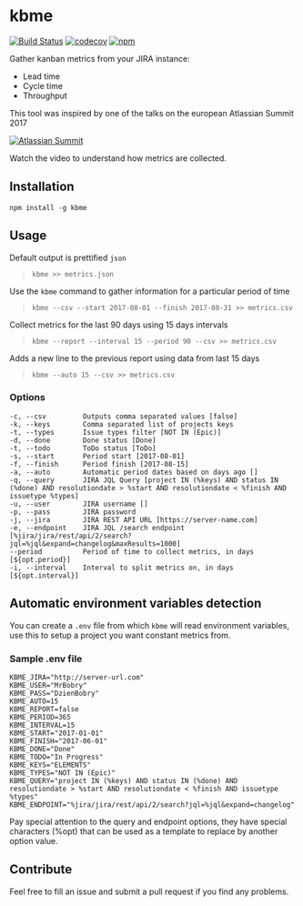# kbme
[![Build Status](https://travis-ci.org/ricardocasares/kbme.svg?branch=master)](https://travis-ci.org/ricardocasares/kbme)
[![codecov](https://codecov.io/gh/ricardocasares/kbme/branch/master/graph/badge.svg)](https://codecov.io/gh/ricardocasares/kbme)
[![npm](https://img.shields.io/npm/dt/kbme.svg)](https://npmjs.com/package/kbme)

Gather kanban metrics from your JIRA instance:

- Lead time
- Cycle time
- Throughput

This tool was inspired by one of the talks on the european Atlassian Summit 2017



[![Atlassian Summit](https://image.ibb.co/faANgk/Screen_Shot_2017_08_26_at_3_42_48_PM.png)](https://www.youtube.com/watch?v=m-w2cU_1oB8)

Watch the video to understand how metrics are collected.

## Installation

`npm install -g kbme`

## Usage

Default output is prettified `json`

> `kbme >> metrics.json`


Use the `kbme` command to gather information for a particular period of time

> `kbme --csv --start 2017-08-01 --finish 2017-08-31 >> metrics.csv`


Collect metrics for the last 90 days using 15 days intervals

> `kbme --report --interval 15 --period 90 --csv >> metrics.csv`



Adds a new line to the previous report using data from last 15 days

> `kbme --auto 15 --csv >> metrics.csv`

### Options

    -c, --csv         Outputs comma separated values [false]
    -k, --keys        Comma separated list of projects keys
    -t, --types       Issue types filter [NOT IN (Epic)]
    -d, --done        Done status [Done]
    -t, --todo        ToDo status [ToDo]
    -s, --start       Period start [2017-08-01]
    -f, --finish      Period finish [2017-08-15]
    -a, --auto        Automatic period dates based on days ago []
    -q, --query       JIRA JQL Query [project IN (%keys) AND status IN (%done) AND resolutiondate > %start AND resolutiondate < %finish AND issuetype %types]
    -u, --user        JIRA username []
    -p, --pass        JIRA password
    -j, --jira        JIRA REST API URL [https://server-name.com]
    -e, --endpoint    JIRA JQL /search endpoint [%jira/jira/rest/api/2/search?jql=%jql&expand=changelog&maxResults=1000]
    --period          Period of time to collect metrics, in days [${opt.period}]
    -i, --interval    Interval to split metrics on, in days [${opt.interval}]

## Automatic environment variables detection

You can create a `.env` file from which `kbme` will read environment variables, use this to setup a project you want constant metrics from.

### Sample .env file
````
KBME_JIRA="http://server-url.com"
KBME_USER="MrBobry"
KBME_PASS="DzienBobry"
KBME_AUTO=15
KBME_REPORT=false
KBME_PERIOD=365
KBME_INTERVAL=15
KBME_START="2017-01-01"
KBME_FINISH="2017-06-01"
KBME_DONE="Done"
KBME_TODO="In Progress"
KBME_KEYS="ELEMENTS"
KBME_TYPES="NOT IN (Epic)"
KBME_QUERY="project IN (%keys) AND status IN (%done) AND resolutiondate > %start AND resolutiondate < %finish AND issuetype %types"
KBME_ENDPOINT="%jira/jira/rest/api/2/search?jql=%jql&expand=changelog"
````

Pay special attention to the query and endpoint options, they have special characters (%opt) that
can be used as a template to replace by another option value.

## Contribute
Feel free to fill an issue and submit a pull request if you find any problems.
